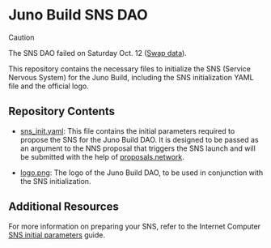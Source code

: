 # Juno Build SNS DAO

> [!CAUTION]
> The SNS DAO failed on Saturday Oct. 12 ([Swap data](https://3r4gx-wqaaa-aaaaq-aaaia-cai.icp0.io/v1/sns/root/mctoc-3qaaa-aaaaq-aadwa-cai/slow.json)).

This repository contains the necessary files to initialize the SNS (Service Nervous System) for the Juno Build, including the SNS initialization YAML file and the official logo.

## Repository Contents

- [sns_init.yaml](sns_init.yaml): This file contains the initial parameters required to propose the SNS for the Juno Build DAO. It is designed to be passed as an argument to the NNS proposal that triggers the SNS launch and will be submitted with the help of [proposals.network](https://proposals.network).

- [logo.png](logo.png): The logo of the Juno Build DAO, to be used in conjunction with the SNS initialization.

## Additional Resources

For more information on preparing your SNS, refer to the Internet Computer [SNS initial parameters](https://internetcomputer.org/docs/current/developer-docs/daos/sns/tokenomics/preparation) guide.